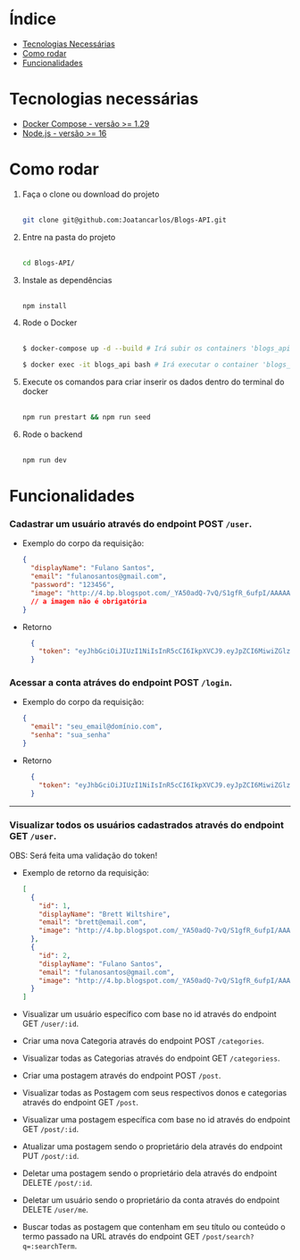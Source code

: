 # Índice
  - <a href="#tecnologias-necessárias">Tecnologias Necessárias</a>
  - <a href="#como-rodar">Como rodar</a>
  - <a href="#funcionalidades">Funcionalidades</a>

# Tecnologias necessárias
<ul>
  <a href="https://docs.docker.com/compose/install/" target="_blank">
    <li>Docker Compose - versão >= 1.29</li>
  </a>
  <a href="https://nodejs.org/en/download" target="_blank">
    <li>Node.js - versão >= 16</li>
  </a>
</ul>

# Como rodar
<ol>
  <li>Faça o clone ou download do projeto</li>
  </br>

  ```bash
  git clone git@github.com:Joatancarlos/Blogs-API.git

  ```

  <li>Entre na pasta do projeto</li>
  </br>
  
  ```bash
  cd Blogs-API/

  ```

  <li>Instale as dependências</li>
  </br>
  
  ```bash
  npm install

  ```

  <li>Rode o Docker</li>
  </br>
  
  ```bash
  $ docker-compose up -d --build # Irá subir os containers 'blogs_api' e 'blogs_api_db'

  $ docker exec -it blogs_api bash # Irá executar o container 'blogs_api'

  ```

  <li>Execute os comandos para criar inserir os dados dentro do terminal do docker</li>
  </br>
  
  ```bash
  npm run prestart && npm run seed
  ```

  <li>Rode o backend</li>
  </br>
  
  ```bash
  npm run dev
  ```
</ol>

# Funcionalidades
### Cadastrar um usuário através do endpoint POST `/user`.
- Exemplo do corpo da requisição:
  ```json
  {
    "displayName": "Fulano Santos",
    "email": "fulanosantos@gmail.com",
    "password": "123456",
    "image": "http://4.bp.blogspot.com/_YA50adQ-7vQ/S1gfR_6ufpI/AAAAAAAAAAk/1ErJGgRWZDg/S45/brett.png"
    // a imagem não é obrigatória
  } 
  ``` 
  
- Retorno
  ```json
    {
      "token": "eyJhbGciOiJIUzI1NiIsInR5cCI6IkpXVCJ9.eyJpZCI6MiwiZGlzcGxheU5hbWUiOiJGdWxhbm8gU2FudG9zIiwiZW1haWwiOiJmdWxhbm9zYW50b3NAZ21haWwuY29tIiwiaW1hZ2UiOiJodHRwOi8vNC5icC5ibG9nc3BvdC5jb20vX1lBNTBhZFEtN3ZRL1MxZ2ZSXzZ1ZnBJL0FBQUFBQUFBQUFrLzFFckpHZ1JXWkRnL1M0NS9icmV0dC5wbmciLCJpYXQiOjE3MTI5NjcxMzYsImV4cCI6MTcxMzU3MTkzNn0.L4R9fP6RbUDj8l_jNzy-xUuPx9bryEQeOaaFGjAwvfo"
    }
  ```

### Acessar a conta atráves do endpoint POST `/login`.
- Exemplo do corpo da requisição:
  ```json
  {
    "email": "seu_email@domínio.com",
    "senha": "sua_senha"
  }
  ```

- Retorno
  ```json
    {
      "token": "eyJhbGciOiJIUzI1NiIsInR5cCI6IkpXVCJ9.eyJpZCI6MiwiZGlzcGxheU5hbWUiOiJGdWxhbm8gU2FudG9zIiwiZW1haWwiOiJmdWxhbm9zYW50b3NAZ21haWwuY29tIiwiaW1hZ2UiOiJodHRwOi8vNC5icC5ibG9nc3BvdC5jb20vX1lBNTBhZFEtN3ZRL1MxZ2ZSXzZ1ZnBJL0FBQUFBQUFBQUFrLzFFckpHZ1JXWkRnL1M0NS9icmV0dC5wbmciLCJpYXQiOjE3MTI5NjcxMzYsImV4cCI6MTcxMzU3MTkzNn0.L4R9fP6RbUDj8l_jNzy-xUuPx9bryEQeOaaFGjAwvfo"
    }
  ```

<hr>

### Visualizar todos os usuários cadastrados através do endpoint GET `/user`.
OBS: Será feita uma validação do token!

- Exemplo de retorno da requisição:
  ```json
  [
    {
      "id": 1,
      "displayName": "Brett Wiltshire",
      "email": "brett@email.com",
      "image": "http://4.bp.blogspot.com/_YA50adQ-7vQ/S1gfR_6ufpI/AAAAAAAAAAk/1ErJGgRWZDg/S45/brett.png"
    },
    {
      "id": 2,
      "displayName": "Fulano Santos",
      "email": "fulanosantos@gmail.com",
      "image": "http://4.bp.blogspot.com/_YA50adQ-7vQ/S1gfR_6ufpI/AAAAAAAAAAk/1ErJGgRWZDg/S45/brett.png"
    }
  ]
  ```

- Visualizar um usuário específico com base no id através do endpoint GET `/user/:id`.
- Criar uma nova Categoria através do endpoint POST `/categories`.
- Visualizar todas as Categorias através do endpoint GET `/categoriess`.
- Criar uma postagem através do endpoint POST `/post`.
- Visualizar todas as Postagem com seus respectivos donos e categorias através do endpoint GET `/post`.
- Visualizar uma postagem específica com base no id através do endpoint GET `/post/:id`.
- Atualizar uma postagem sendo o proprietário dela através do endpoint PUT `/post/:id`.
- Deletar uma postagem sendo o proprietário dela através do endpoint DELETE `/post/:id`.
- Deletar um usuário sendo o proprietário da conta através do endpoint DELETE `/user/me`.
- Buscar todas as postagem que contenham em seu título ou conteúdo o termo passado na URL através do endpoint GET `/post/search?q=:searchTerm`. 